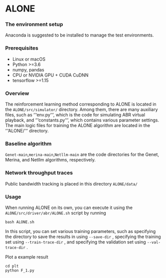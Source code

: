 # ALONE

### The environment setup
Anaconda is suggested to be installed to manage the test environments.

### Prerequisites
- Linux or macOS
- Python >=3.6
- numpy, pandas
- CPU or NVIDIA GPU + CUDA CuDNN
- tensorflow >=1.15

### Overview
The reinforcement learning method corresponding to ALONE is located in the ```ALONE/src/simulator/``` directory.
Among them, there are many auxiliary files, such as ‘’‘env.py’‘’, 
which is the code for simulating ABR virtual playback, and ‘’‘constants.py’‘’, 
which contains various parameter settings.
The main logic files for training the ALONE algorithm are located in the ‘’‘ALONE/’‘’ directory.

### Baseline algorithm
```Genet-main```,```merina-main```,```Netllm-main``` are the code directories for the Genet, Merina, and Netllm algorithms, respectively.

### Network throughput traces
Public bandwidth tracking is placed in this directory ```ALONE/data/```


### Usage
When running ALONE on its own, you can execute it using the ```ALONE/src/driver/abr/ALONE.sh``` script by running 
```
bash ALONE.sh
```
In this script, you can set various training parameters, 
such as specifying the directory to save the results in using ```--save-dir``` , 
specifying the training set using ```--train-trace-dir``` , 
and specifying the validation set using ```--val-trace-dir``` .

Plot a example result
```
cd plt
python F_1.py
```



